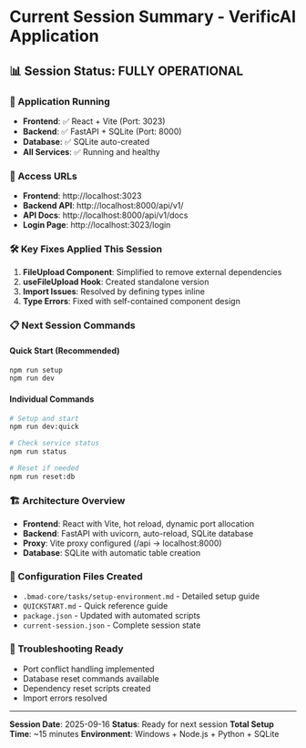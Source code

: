 # Current Session Summary - VerificAI Application

## 📊 Session Status: FULLY OPERATIONAL

### 🚀 Application Running
- **Frontend**: ✅ React + Vite (Port: 3023)
- **Backend**: ✅ FastAPI + SQLite (Port: 8000)
- **Database**: ✅ SQLite auto-created
- **All Services**: ✅ Running and healthy

### 🔗 Access URLs
- **Frontend**: http://localhost:3023
- **Backend API**: http://localhost:8000/api/v1/
- **API Docs**: http://localhost:8000/api/v1/docs
- **Login Page**: http://localhost:3023/login

### 🛠️ Key Fixes Applied This Session
1. **FileUpload Component**: Simplified to remove external dependencies
2. **useFileUpload Hook**: Created standalone version
3. **Import Issues**: Resolved by defining types inline
4. **Type Errors**: Fixed with self-contained component design

### 📋 Next Session Commands

#### Quick Start (Recommended)
```bash
npm run setup
npm run dev
```

#### Individual Commands
```bash
# Setup and start
npm run dev:quick

# Check service status
npm run status

# Reset if needed
npm run reset:db
```

### 🏗️ Architecture Overview
- **Frontend**: React with Vite, hot reload, dynamic port allocation
- **Backend**: FastAPI with uvicorn, auto-reload, SQLite database
- **Proxy**: Vite proxy configured (/api -> localhost:8000)
- **Database**: SQLite with automatic table creation

### 🔧 Configuration Files Created
- `.bmad-core/tasks/setup-environment.md` - Detailed setup guide
- `QUICKSTART.md` - Quick reference guide
- `package.json` - Updated with automated scripts
- `current-session.json` - Complete session state

### 🐛 Troubleshooting Ready
- Port conflict handling implemented
- Database reset commands available
- Dependency reset scripts created
- Import errors resolved

---

**Session Date**: 2025-09-16
**Status**: Ready for next session
**Total Setup Time**: ~15 minutes
**Environment**: Windows + Node.js + Python + SQLite